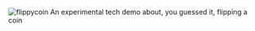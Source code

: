 ![flippycoin](https://user-images.githubusercontent.com/96433729/159547604-8c86827a-67dc-4f7b-a42c-0289949940eb.png)
An experimental tech demo about, you guessed it, flipping a coin
